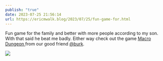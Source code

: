 ```yaml
---
publish: "true"
date: 2023-07-25 21:56:14
url: https://ericmwalk.blog/2023/07/25/fun-game-for.html
---
```


Fun game for the family and better with more people according to my son.  With that said he beat me badly. Either way check out the game [Macro Dungeon ](https://macrodungeon.com/) from our good friend [@burk](https://micro.blog/burk).

![](https://ericmwalk.blog/uploads/2023/5d503178b9.jpg)